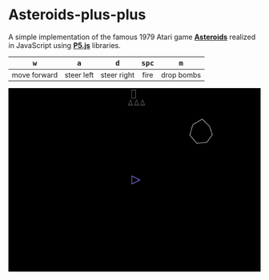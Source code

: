 # Asteroids-plus-plus

A simple implementation of the famous 1979 Atari game <b>[Asteroids](https://en.wikipedia.org/wiki/Asteroids_%28video_game%29)</b> realized in JavaScript using <b>[P5.js](https://p5js.org/)</b> libraries.  

| <kbd>w</kbd>   | <kbd>a</kbd> | <kbd>d</kbd> | <kbd>spc</kbd> | <kbd>m</kbd> |
|:--------------:|:------------:|:------------:|:--------------:|:------------:|
| move forward   | steer left   | steer right  | fire           | drop bombs   |

<p align="center">
  <a href="https://matteogiorgi.github.io/Asteroids-plus-plus/">
  <img src="play.gif">
</p>
